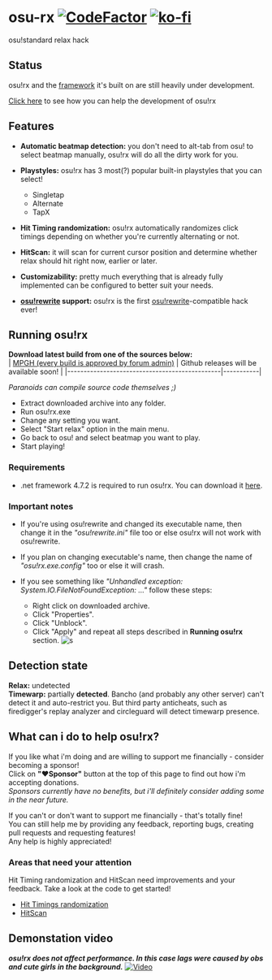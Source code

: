 # osu-rx [![CodeFactor](https://www.codefactor.io/repository/github/mrflashstudio/osu-rx/badge?style=for-the-badge)](https://www.codefactor.io/repository/github/mrflashstudio/osu-rx) [![ko-fi](https://www.ko-fi.com/img/githubbutton_sm.svg)](https://ko-fi.com/mrflashstudio)
osu!standard relax hack

## Status
osu!rx and the [framework](OsuManager) it's built on are still heavily under development.  

[Click here](#what-can-i-do-to-help-osurx) to see how you can help the development of osu!rx

## Features
- **Automatic beatmap detection:** you don't need to alt-tab from osu! to select beatmap manually, osu!rx will do all the dirty work for you.

- **Playstyles:** osu!rx has 3 most(?) popular built-in playstyles that you can select!
  - Singletap
  - Alternate
  - TapX
  
- **Hit Timing randomization:** osu!rx automatically randomizes click timings depending on whether you're currently alternating or not.

- **HitScan:** it will scan for current cursor position and determine whether relax should hit right now, earlier or later.

- **Customizability:** pretty much everything that is already fully implemented can be configured to better suit your needs.

- **[osu!rewrite](https://github.com/xxCherry/osu-rewrite) support:** osu!rx is the first [osu!rewrite](https://github.com/xxCherry/osu-rewrite)-compatible hack ever!

## Running osu!rx
**Download latest build from one of the sources below:**  
| [MPGH (every build is approved by forum admin)](https://www.mpgh.net/forum/showthread.php?t=1488076) | Github releases will be available soon! |
|-----------------------------------------------|-----------|  

*Paranoids can compile source code themselves ;)*

- Extract downloaded archive into any folder.
- Run osu!rx.exe
- Change any setting you want.
- Select "Start relax" option in the main menu.
- Go back to osu! and select beatmap you want to play.
- Start playing!

### Requirements
- .net framework 4.7.2 is required to run osu!rx. You can download it [here](https://dotnet.microsoft.com/download/thank-you/net472).  

### Important notes
- If you're using osu!rewrite and changed its executable name, then change it in the *"osu!rewrite.ini"* file too or else osu!rx will not work with osu!rewrite.

- If you plan on changing executable's name, then change the name of *"osu!rx.exe.config"* too or else it will crash.  

- If you see something like *"Unhandled exception: System.IO.FileNotFoundException: ..."* follow these steps:
  - Right click on downloaded archive.
  - Click "Properties".
  - Click "Unblock".
  - Click "Apply" and repeat all steps described in **Running osu!rx** section.
   ![s](https://i.ibb.co/jZY8fk0/image.png)

## Detection state
**Relax:** undetected  
**Timewarp:** partially **detected**. Bancho (and probably any other server) can't detect it and auto-restrict you. But third party anticheats, such as firedigger's replay analyzer and circleguard will detect timewarp presence.

## What can i do to help osu!rx?
If you like what i'm doing and are willing to support me financially - consider becoming a sponsor!  
Click on **"❤︎Sponsor"** button at the top of this page to find out how i'm accepting donations.  
*Sponsors currently have no benefits, but i'll definitely consider adding some in the near future.*  

If you can't or don't want to support me financially - that's totally fine!  
You can still help me by providing any feedback, reporting bugs, creating pull requests and requesting features!  
Any help is highly appreciated!  
  
### Areas that need your attention
Hit Timing randomization and HitScan need improvements and your feedback. Take a look at the code to get started!
- [Hit Timings randomization](osu!rx/Core/Relax/Accuracy/AccuracyManager.cs#L66)
- [HitScan](osu!rx/Core/Relax/Accuracy/AccuracyManager.cs#L110)

## Demonstation video
***osu!rx does not affect performance. In this case lags were caused by obs and cute girls in the background.***
[![Video](https://i.ibb.co/grQSzMP/screenshot065.png)](https://www.youtube.com/watch?v=1FUxnGqjASQ)
